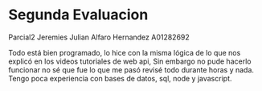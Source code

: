 # Segunda Evaluacion
 Parcial2
Jeremies Julian Alfaro Hernandez A01282692


Todo está bien programado, lo hice con la misma lógica de lo que nos explicó en los videos tutoriales de web api, Sin embargo no pude hacerlo funcionar no sé que fue lo que me pasó revisé todo durante horas y nada.
Tengo poca experiencia con bases de datos, sql, node y javascript.